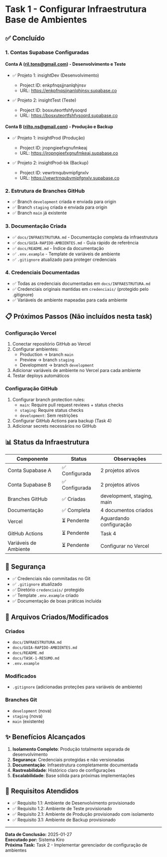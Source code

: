 # Task 1 - Configurar Infraestrutura Base de Ambientes

## ✅ Concluído

### 1. Contas Supabase Configuradas

#### Conta A (ril.tons@gmail.com) - Desenvolvimento e Teste
- ✅ Projeto 1: insightDev (Desenvolvimento)
  - Project ID: enkpfnqsjjnanlqhjnsv
  - URL: https://enkpfnqsjjnanlqhjnsv.supabase.co
  
- ✅ Projeto 2: insightTest (Teste)
  - Project ID: bosxuteortfshfysoqrd
  - URL: https://bosxuteortfshfysoqrd.supabase.co

#### Conta B (rilto.ns@gmail.com) - Produção e Backup
- ✅ Projeto 1: insightProd (Produção)
  - Project ID: jropngieefxgnufmkeaj
  - URL: https://jropngieefxgnufmkeaj.supabase.co
  
- ✅ Projeto 2: insightProd-bk (Backup)
  - Project ID: vewrtrnqubvmipfgnxlv
  - URL: https://vewrtrnqubvmipfgnxlv.supabase.co

### 2. Estrutura de Branches GitHub

- ✅ Branch `development` criada e enviada para origin
- ✅ Branch `staging` criada e enviada para origin
- ✅ Branch `main` já existente

### 3. Documentação Criada

- ✅ `docs/INFRAESTRUTURA.md` - Documentação completa da infraestrutura
- ✅ `docs/GUIA-RAPIDO-AMBIENTES.md` - Guia rápido de referência
- ✅ `docs/README.md` - Índice da documentação
- ✅ `.env.example` - Template de variáveis de ambiente
- ✅ `.gitignore` atualizado para proteger credenciais

### 4. Credenciais Documentadas

- ✅ Todas as credenciais documentadas em `docs/INFRAESTRUTURA.md`
- ✅ Credenciais originais mantidas em `credenciais/` (protegido pelo .gitignore)
- ✅ Variáveis de ambiente mapeadas para cada ambiente

## 📋 Próximos Passos (Não incluídos nesta task)

### Configuração Vercel
1. Conectar repositório GitHub ao Vercel
2. Configurar ambientes:
   - Production → branch `main`
   - Preview → branch `staging`
   - Development → branch `development`
3. Adicionar variáveis de ambiente no Vercel para cada ambiente
4. Testar deploys automáticos

### Configuração GitHub
1. Configurar branch protection rules:
   - `main`: Require pull request reviews + status checks
   - `staging`: Require status checks
   - `development`: Sem restrições
2. Configurar GitHub Actions para backup (Task 4)
3. Adicionar secrets necessários no GitHub

## 📊 Status da Infraestrutura

| Componente | Status | Observações |
|------------|--------|-------------|
| Conta Supabase A | ✅ Configurada | 2 projetos ativos |
| Conta Supabase B | ✅ Configurada | 2 projetos ativos |
| Branches GitHub | ✅ Criadas | development, staging, main |
| Documentação | ✅ Completa | 4 documentos criados |
| Vercel | ⏳ Pendente | Aguardando configuração |
| GitHub Actions | ⏳ Pendente | Task 4 |
| Variáveis de Ambiente | ⏳ Pendente | Configurar no Vercel |

## 🔐 Segurança

- ✅ Credenciais não commitadas no Git
- ✅ `.gitignore` atualizado
- ✅ Diretório `credenciais/` protegido
- ✅ Template `.env.example` criado
- ✅ Documentação de boas práticas incluída

## 📝 Arquivos Criados/Modificados

### Criados
- `docs/INFRAESTRUTURA.md`
- `docs/GUIA-RAPIDO-AMBIENTES.md`
- `docs/README.md`
- `docs/TASK-1-RESUMO.md`
- `.env.example`

### Modificados
- `.gitignore` (adicionadas proteções para variáveis de ambiente)

### Branches Git
- `development` (nova)
- `staging` (nova)
- `main` (existente)

## ✨ Benefícios Alcançados

1. **Isolamento Completo**: Produção totalmente separada de desenvolvimento
2. **Segurança**: Credenciais protegidas e não versionadas
3. **Documentação**: Infraestrutura completamente documentada
4. **Rastreabilidade**: Histórico claro de configurações
5. **Escalabilidade**: Base sólida para próximas implementações

## 🎯 Requisitos Atendidos

- ✅ Requisito 1.1: Ambiente de Desenvolvimento provisionado
- ✅ Requisito 1.2: Ambiente de Teste provisionado
- ✅ Requisito 2.1: Ambiente de Produção provisionado com isolamento
- ✅ Requisito 3.1: Ambiente de Backup provisionado

---

**Data de Conclusão:** 2025-01-27  
**Executado por:** Sistema Kiro  
**Próxima Task:** Task 2 - Implementar gerenciador de configuração de ambientes
